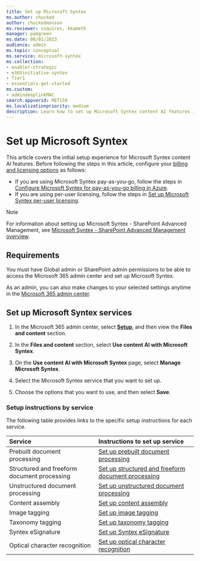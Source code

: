 ```yaml
---
title: Set up Microsoft Syntex
ms.author: chucked
author: chuckedmonson
ms.reviewer: ssquires, kkameth
manager: pamgreen
ms.date: 08/01/2023
audience: admin
ms.topic: conceptual
ms.service: microsoft-syntex
ms.collection: 
- enabler-strategic
- m365initiative-syntex
- Tier1
- essentials-get-started
ms.custom: 
- admindeeplinkMAC
search.appverid: MET150
ms.localizationpriority: medium
description: Learn how to set up Microsoft Syntex content AI features in the Microsoft 365 admin center.
---
```


# Set up Microsoft Syntex

This article covers the initial setup experience for Microsoft Syntex content AI features. Before following the steps in this article, configure your [billing and licensing options](syntex-licensing.md) as follows:

- If you are using Microsoft Syntex pay-as-you-go, follow the steps in [Configure Microsoft Syntex for pay-as-you-go billing in Azure](syntex-azure-billing.md).
- If you are using per-user licensing, follow the steps in [Set up Microsoft Syntex per-user licensing](set-up-content-understanding.md).

> [!Note]
> For information about setting up Microsoft Syntex - SharePoint Advanced Management, see [Microsoft Syntex - SharePoint Advanced Management overview](/sharepoint/advanced-management).

## Requirements 

You must have Global admin or SharePoint admin permissions to be able to access the Microsoft 365 admin center and set up Microsoft Syntex.

As an admin, you can also make changes to your selected settings anytime in the <a href="https://go.microsoft.com/fwlink/p/?linkid=2024339" target="_blank">Microsoft 365 admin center</a>.

## Set up Microsoft Syntex services

1. In the Microsoft 365 admin center, select <a href="https://go.microsoft.com/fwlink/p/?linkid=2171997" target="_blank">**Setup**</a>, and then view the **Files and content** section.

2. In the **Files and content** section, select **Use content AI with Microsoft Syntex**.

3. On the **Use content AI with Microsoft Syntex** page, select **Manage Microsoft Syntex**.

4. Select the Microsoft Syntex service that you want to set up.

5. Choose the options that you want to use, and then select **Save**.

### Setup instructions by service

The following table provides links to the specific setup instructions for each service.

|Service |Instructions to set up service |
|:-------|:----------------------|
|Prebuilt document processing     | [Set up prebuilt document processing](prebuilt-setup.md) |
|Structured and freeform document processing | [Set up structured and freeform document processing](structured-freeform-setup.md) |
|Unstructured document processing | [Set up unstructured document processing](unstructured-setup.md) |
|Content assembly                 | [Set up content assembly](content-assembly-setup.md)  |
|Image tagging                    | [Set up image tagging](image-tagging-setup.md)  |
|Taxonomy tagging                    | [Set up taxonomy tagging](taxonomy-tagging-setup.md)  |
|Syntex eSignature                    | [Set up Syntex eSignature](esignature-setup.md)  |
|Optical character recognition    | [Set up optical character recognition](ocr.md)  |
